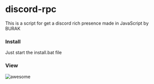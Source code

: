 # discord-rpc
This is a script for get a discord rich presence made in JavaScript by BURAK

### Install
Just start the install.bat file

### View
![awesome](https://cdn.discordapp.com/attachments/1070074814666117152/1086460677981491330/carbon3.png)
